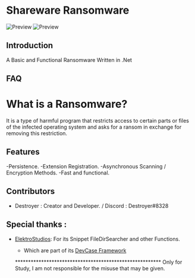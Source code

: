 # Shareware Ransomware
 
 ![Preview](https://i.ibb.co/0DSqxqP/MainIcon.png) ![Preview](https://i.ibb.co/7nFhvrG/Trollface1.png)
 
 ## Introduction
 
A Basic and Functional Ransomware Written in .Net

 ## FAQ
 
 # What is a Ransomware?
 
It is a type of harmful program that restricts access to certain parts or files of the infected operating system and asks for a ransom in exchange for removing this restriction.

## Features

   -Persistence.
   -Extension Registration.
   -Asynchronous Scanning / Encryption Methods.
   -Fast and functional.
   
## Contributors

- Destroyer : Creator and Developer.  / Discord : Destroyer#8328 

 ## Special thanks :
- [ElektroStudios](https://github.com/ElektroStudios): For its Snippet FileDirSearcher and other Functions.
   - Which are part of its [DevCase Framework](https://codecanyon.net/item/elektrokit-class-library-for-net/19260282)
   
   ******************************************************** Only for Study, I am not responsible for the misuse that may be given.
 
